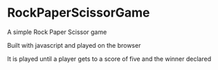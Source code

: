 # RockPaperScissorGame

A simple Rock Paper Scissor game

Built with javascript and played on the browser

It is played until a player gets to a score of five and the winner declared
